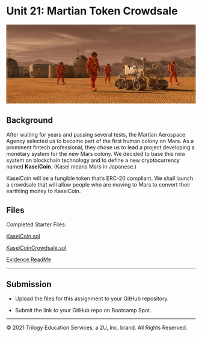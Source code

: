 # Unit 21: Martian Token Crowdsale

![alt=""](Images/application-image.png)

## Background

After waiting for years and passing several tests, the Martian Aerospace Agency selected us to become part of the first human colony on Mars. As a prominent fintech professional, they chose us to lead a project developing a monetary system for the new Mars colony. We decided to base this new system on blockchain technology and to define a new cryptocurrency named **KaseiCoin**. (Kasei means Mars in Japanese.)

KaseiCoin will be a fungible token that’s ERC-20 compliant. We shall launch a crowdsale that will allow people who are moving to Mars to convert their earthling money to KaseiCoin.

## Files

Completed Starter Files:

[KaseiCoin.sol](./Starter_Code/KaseiCoin.sol)

[KaseiCoinCrowdsale.sol](./Starter_Code/KaseiCoinCrowdsale.com)

[Evidence ReadMe](./Starter_Code/Evidence_Folder/readme.md)

---

## Submission

* Upload the files for this assignment to your GitHub repository.

* Submit the link to your GitHub repo on Bootcamp Spot.

---

© 2021 Trilogy Education Services, a 2U, Inc. brand. All Rights Reserved.
